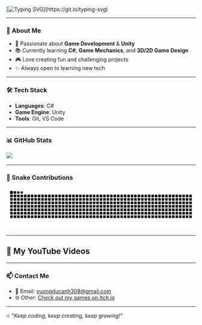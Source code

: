 [![Typing SVG](https://readme-typing-svg.demolab.com?font=Fira+Code&pause=1000&color=00F700&width=435&lines=%F0%9F%91%8B+Hi%2C+I'm+Togahmechua%F0%9F%A4%AF%F0%9F%91%88%F0%9F%A4%A1;Welcome+to+my+GitHub+profile!)](https://git.io/typing-svg)

---

### 🌟 About Me  
- 🎯 Passionate about **Game Development** & **Unity**  
- 📚 Currently learning **C#**, **Game Mechanics**, and **3D/2D Game Design**  
- 🎮 Love creating fun and challenging projects  
- ✨ Always open to learning new tech  

---

### 🛠 Tech Stack
- **Languages**: C#
- **Game Engine**: Unity  
- **Tools**: Git, VS Code

---

### 📊 GitHub Stats  
 ![](https://github-readme-stats.vercel.app/api/top-langs/?username=Togahmechua&layout=compact&theme=tokyonight)

---

### 🐍 Snake Contributions
![Snake animation](https://github.com/Togahmechua/Togahmechua/blob/output/github-contribution-grid-snake-dark.svg)

---

## 🎥 My YouTube Videos

<!-- BEGIN YOUTUBE-CARDS -->
<!-- END YOUTUBE-CARDS -->

---

### 📫 Contact Me  
- 💌 Email: vuongducanh308@gmail.com 
- 🌐 Other: [Check out my games on Itch.io](https://togahmechua.itch.io/)
  
---

⭐️ _"Keep coding, keep creating, keep growing!"_
